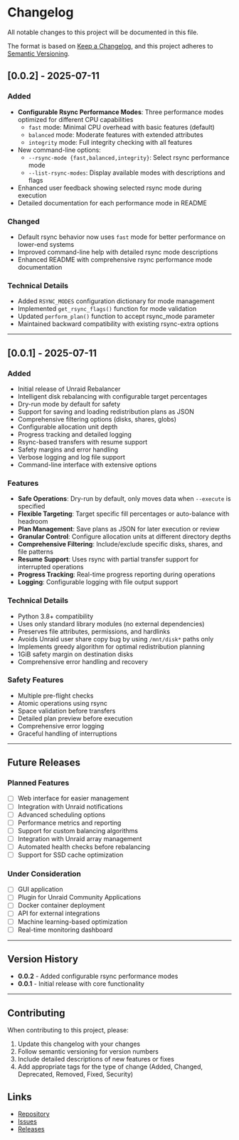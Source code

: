 # Changelog

All notable changes to this project will be documented in this file.

The format is based on [Keep a Changelog](https://keepachangelog.com/en/1.0.0/),
and this project adheres to [Semantic Versioning](https://semver.org/spec/v2.0.0.html).

## [0.0.2] - 2025-07-11

### Added
- **Configurable Rsync Performance Modes**: Three performance modes optimized for different CPU capabilities
  - `fast` mode: Minimal CPU overhead with basic features (default)
  - `balanced` mode: Moderate features with extended attributes
  - `integrity` mode: Full integrity checking with all features
- New command-line options:
  - `--rsync-mode {fast,balanced,integrity}`: Select rsync performance mode
  - `--list-rsync-modes`: Display available modes with descriptions and flags
- Enhanced user feedback showing selected rsync mode during execution
- Detailed documentation for each performance mode in README

### Changed
- Default rsync behavior now uses `fast` mode for better performance on lower-end systems
- Improved command-line help with detailed rsync mode descriptions
- Enhanced README with comprehensive rsync performance mode documentation

### Technical Details
- Added `RSYNC_MODES` configuration dictionary for mode management
- Implemented `get_rsync_flags()` function for mode validation
- Updated `perform_plan()` function to accept rsync_mode parameter
- Maintained backward compatibility with existing rsync-extra options

---

## [0.0.1] - 2025-07-11

### Added
- Initial release of Unraid Rebalancer
- Intelligent disk rebalancing with configurable target percentages
- Dry-run mode by default for safety
- Support for saving and loading redistribution plans as JSON
- Comprehensive filtering options (disks, shares, globs)
- Configurable allocation unit depth
- Progress tracking and detailed logging
- Rsync-based transfers with resume support
- Safety margins and error handling
- Verbose logging and log file support
- Command-line interface with extensive options

### Features
- **Safe Operations**: Dry-run by default, only moves data when `--execute` is specified
- **Flexible Targeting**: Target specific fill percentages or auto-balance with headroom
- **Plan Management**: Save plans as JSON for later execution or review
- **Granular Control**: Configure allocation units at different directory depths
- **Comprehensive Filtering**: Include/exclude specific disks, shares, and file patterns
- **Resume Support**: Uses rsync with partial transfer support for interrupted operations
- **Progress Tracking**: Real-time progress reporting during operations
- **Logging**: Configurable logging with file output support

### Technical Details
- Python 3.8+ compatibility
- Uses only standard library modules (no external dependencies)
- Preserves file attributes, permissions, and hardlinks
- Avoids Unraid user share copy bug by using `/mnt/disk*` paths only
- Implements greedy algorithm for optimal redistribution planning
- 1GiB safety margin on destination disks
- Comprehensive error handling and recovery

### Safety Features
- Multiple pre-flight checks
- Atomic operations using rsync
- Space validation before transfers
- Detailed plan preview before execution
- Comprehensive error logging
- Graceful handling of interruptions

---

## Future Releases

### Planned Features
- [ ] Web interface for easier management
- [ ] Integration with Unraid notifications
- [ ] Advanced scheduling options
- [ ] Performance metrics and reporting
- [ ] Support for custom balancing algorithms
- [ ] Integration with Unraid array management
- [ ] Automated health checks before rebalancing
- [ ] Support for SSD cache optimization

### Under Consideration
- [ ] GUI application
- [ ] Plugin for Unraid Community Applications
- [ ] Docker container deployment
- [ ] API for external integrations
- [ ] Machine learning-based optimization
- [ ] Real-time monitoring dashboard

---

## Version History

- **0.0.2** - Added configurable rsync performance modes
- **0.0.1** - Initial release with core functionality

---

## Contributing

When contributing to this project, please:

1. Update this changelog with your changes
2. Follow semantic versioning for version numbers
3. Include detailed descriptions of new features or fixes
4. Add appropriate tags for the type of change (Added, Changed, Deprecated, Removed, Fixed, Security)

## Links

- [Repository](https://github.com/samestrin/unraid-rebalancer)
- [Issues](https://github.com/samestrin/unraid-rebalancer/issues)
- [Releases](https://github.com/samestrin/unraid-rebalancer/releases)